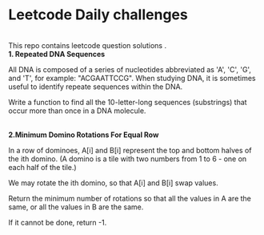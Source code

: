# Leetcode Daily challenges 
<br/>
This repo contains  leetcode question solutions .
<br/>
 <strong> 1. Repeated DNA Sequences </strong>
<br/>
<p>
   All DNA is composed of a series of nucleotides abbreviated as 'A', 'C', 'G', and 'T', for example: "ACGAATTCCG". When studying DNA, it is sometimes useful to identify repeate
   sequences within the DNA.
   <br/>

   Write a function to find all the 10-letter-long sequences (substrings) that occur more than once in a DNA molecule.
   </p>
<br/>
<strong> 2.Minimum Domino Rotations For Equal Row  </strong>
<br/>
<p>
 In a row of dominoes, A[i] and B[i] represent the top and bottom halves of the ith domino.  (A domino is a tile with two numbers from 1 to 6 - one on each half of the tile.)

We may rotate the ith domino, so that A[i] and B[i] swap values.

Return the minimum number of rotations so that all the values in A are the same, or all the values in B are the same.

If it cannot be done, return -1.
<br/>
</p>
